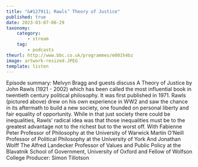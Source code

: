 ```yaml
---
title: "&#127911; Rawls’ Theory of Justice"
published: true
date: 2023-03-07-06-29
taxonomy:
    category:
        - stream
    tag:
        - podcasts
theurl: http://www.bbc.co.uk/programmes/m001h4bz
image: artwork-resized.JPEG
template: listen
---
```


Episode summary: Melvyn Bragg and guests discuss A Theory of Justice by John Rawls (1921 - 2002) which has been called the most influential book in twentieth century political philosophy. It was first published in 1971. Rawls (pictured above) drew on his own experience in WW2 and saw the chance in its aftermath to build a new society, one founded on personal liberty and fair equality of opportunity. While in that just society there could be inequalities, Rawls&rsquo; radical idea was that those inequalities must be to the greatest advantage not to the richest but to the worst off. With Fabienne Peter Professor of Philosophy at the University of Warwick Martin O&rsquo;Neill Professor of Political Philosophy at the University of York And Jonathan Wolff The Alfred Landecker Professor of Values and Public Policy at the Blavatnik School of Government, University of Oxford and Fellow of Wolfson College Producer: Simon Tillotson
